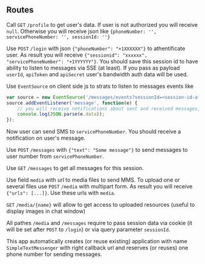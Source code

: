 ## Routes

Call `GET` `/profile` to get user's data. If user is not authorized you will receive `null`. Otherwise you will receive json like `{phoneNumber: '', servicePhoneNumber: '', sessionId: ''}`

Use `POST` `/login` with json `{"phoneNumber": "+1XXXXXX"}` to athentificate user. As result you will receive `{"sessionid": "xxxxxx", "servicePhoneNumber": "+1YYYYYY"}`. You should save this session id to have ability to listen to messages via SSE (at least).
If you pass as payload `userId`, `apiToken` and `apiSecret` user's bandwidth auth data will be used.

Use `EventSource` on client side js to strats to listen to messages events like

```js
var source = new EventSource('/messages/events?sessionId=<session-id-after-login>');
source.addEventListener('message', function(e) {
	// you will receive notifications about sent and received messages, also on delivery status changes
	console.log(JSON.parse(e.data));
});
```

Now user can send SMS to `servicePhoneNumber`. You should receive a notification on user's message.

Use `POST` `/messages` with `{"text": "Some message"}` to send messages to user number from `servicePhoneNumber`.

Use `GET` `/messages` to get all messages for this session.

Use field `media` with url to media files to send MMS. To upload one or several files use `POST` `/media` with multipart form. As result you will receive `{"urls": [...]}`. Use these urls with `media`.

`GET` `/media/{name}` will allow to get access to uploaded resources (useful to display images in chat window)

All pathes `/media` and `/messages` require to pass session data via cookie (it will be set after `POST` to `/login`) or via query parameter `sessionId`.

This app automatically creates (or reuse existing) application with name `SimpleTextMessenger` with right callback url and reserves (or reuses) one phone number for sending messages.
